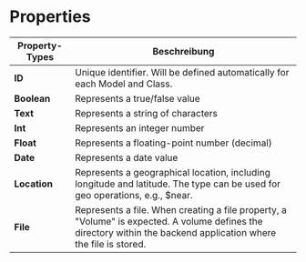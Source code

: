 # Properties

| Property-Types | Beschreibung                                                                                                                                                      |
| -------------- | ----------------------------------------------------------------------------------------------------------------------------------------------------------------- |
| **ID**         | Unique identifier. Will be defined automatically for each Model and Class.                                                                                        |
| **Boolean**    | Represents a true/false value                                                                                                                                     |
| **Text**       | Represents a string of characters                                                                                                                                 |
| **Int**        | Represents an integer number                                                                                                                                      |
| **Float**      | Represents a floating-point number (decimal)                                                                                                                      |
| **Date**       | Represents a date value                                                                                                                                           |
| **Location**   | Represents a geographical location, including longitude and latitude. The type can be used for geo operations, e.g., $near.                                       |
| **File**       | Represents a file. When creating a file property, a "Volume" is expected. A volume defines the directory within the backend application where the file is stored. |

